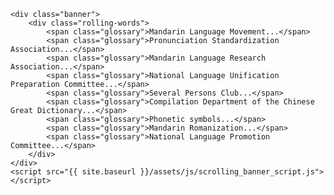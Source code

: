     <div class="banner">
        <div class="rolling-words">
            <span class="glossary">Mandarin Language Movement...</span>
			<span class="glossary">Pronunciation Standardization Association...</span>
			<span class="glossary">Mandarin Language Research Association...</span>
            <span class="glossary">National Language Unification Preparation Committee...</span>
            <span class="glossary">Several Persons Club...</span>
			<span class="glossary">Compilation Department of the Chinese Great Dictionary...</span>
			<span class="glossary">Phonetic symbols...</span>
			<span class="glossary">Mandarin Romanization...</span>
			<span class="glossary">National Language Promotion Committee...</span>
        </div>
    </div>
    <script src="{{ site.baseurl }}/assets/js/scrolling_banner_script.js"></script>